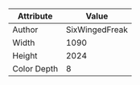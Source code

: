 # 
| Attribute | Value |
| ---  | ---     |
| Author | SixWingedFreak |
| Width | 1090 |
| Height | 2024 |
| Color Depth | 8 |
